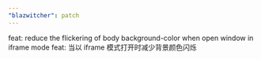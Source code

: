 ```yaml
---
"blazwitcher": patch
---
```


feat: reduce the flickering of body background-color when open window in iframe mode
feat: 当以 iframe 模式打开时减少背景颜色闪烁
